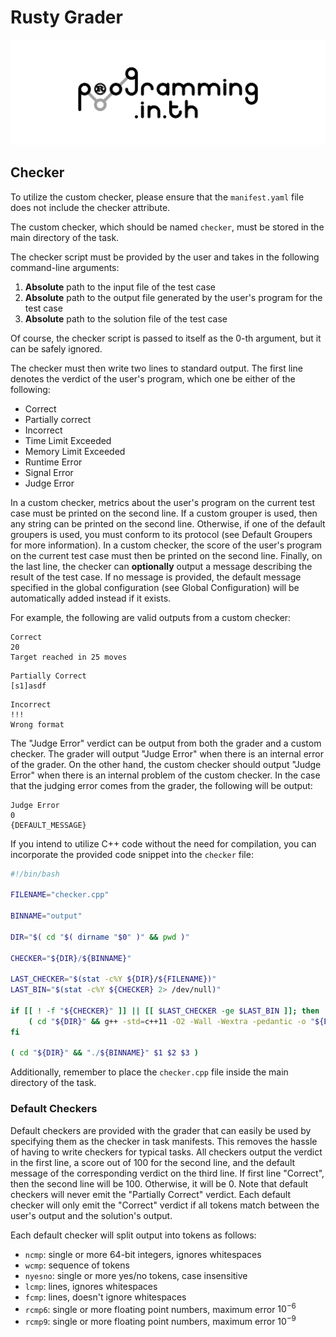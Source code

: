# Rusty Grader
[![programming.in.th](https://github.com/programming-in-th/artworks/blob/fb0bdd8587b9379b9b8e2a306bc9216e6ecaee62/png/readme-rust.png)](https://beta.programming.in.th)

## Checker

To utilize the custom checker, please ensure that the `manifest.yaml` file does not include the checker attribute.

The custom checker, which should be named `checker`, must be stored in the main directory of the task.

The checker script must be provided by the user and takes in the following command-line arguments:

1. **Absolute** path to the input file of the test case
2. **Absolute** path to the output file generated by the user's program for the test case
3. **Absolute** path to the solution file of the test case

Of course, the checker script is passed to itself as the 0-th argument, but it can be safely ignored.

The checker must then write two lines to standard output. The first line denotes the verdict of the user's program, which one be either of the following:

- Correct
- Partially correct
- Incorrect
- Time Limit Exceeded
- Memory Limit Exceeded
- Runtime Error
- Signal Error
- Judge Error

In a custom checker, metrics about the user's program on the current test case must be printed on the second line. If a custom grouper is used, then any string can be printed on the second line. Otherwise, if one of the default groupers is used, you must conform to its protocol (see Default Groupers for more information).
In a custom checker, the score of the user's program on the current test case must then be printed on the second line. Finally, on the last line, the checker can **optionally** output a message describing the result of the test case. If no message is provided, the default message specified in the global configuration (see Global Configuration) will be automatically added instead if it exists.

For example, the following are valid outputs from a custom checker:

```plaintext
Correct
20
Target reached in 25 moves
```

```plaintext
Partially Correct
[s1]asdf
```

```plaintext
Incorrect
!!!
Wrong format
```

The "Judge Error" verdict can be output from both the grader and a custom checker. The grader will output "Judge Error" when there is an internal error of the grader. On the other hand, the custom checker should output "Judge Error" when there is an internal problem of the custom checker. In the case that the judging error comes from the grader, the following will be output:

```plaintext
Judge Error
0
{DEFAULT_MESSAGE}
```

If you intend to utilize C++ code without the need for compilation, you can incorporate the provided code snippet into the `checker` file:

```bash
#!/bin/bash

FILENAME="checker.cpp"

BINNAME="output"

DIR="$( cd "$( dirname "$0" )" && pwd )"

CHECKER="${DIR}/${BINNAME}"

LAST_CHECKER="$(stat -c%Y ${DIR}/${FILENAME})"
LAST_BIN="$(stat -c%Y ${CHECKER} 2> /dev/null)"

if [[ ! -f "${CHECKER}" ]] || [[ $LAST_CHECKER -ge $LAST_BIN ]]; then
    ( cd "${DIR}" && g++ -std=c++11 -O2 -Wall -Wextra -pedantic -o "${BINNAME}" "${FILENAME}")
fi

( cd "${DIR}" && "./${BINNAME}" $1 $2 $3 )
```

Additionally, remember to place the `checker.cpp` file inside the main directory of the task.

### Default Checkers

Default checkers are provided with the grader that can easily be used by specifying them as the checker in task manifests. This removes the hassle of having to write checkers for typical tasks. All checkers output the verdict in the first line, a score out of 100 for the second line, and the default message of the corresponding verdict on the third line. If first line "Correct", then the second line will be 100. Otherwise, it will be 0. Note that default checkers will never emit the "Partially Correct" verdict. Each default checker will only emit the "Correct" verdict if all tokens match between the user's output and the solution's output.

Each default checker will split output into tokens as follows:

- `ncmp`: single or more 64-bit integers, ignores whitespaces
- `wcmp`: sequence of tokens
- `nyesno`: single or more yes/no tokens, case insensitive
- `lcmp`: lines, ignores whitespaces
- `fcmp`: lines, doesn't ignore whitespaces
- `rcmp6`: single or more floating point numbers, maximum error $10^{-6}$
- `rcmp9`: single or more floating point numbers, maximum error $10^{-9}$
